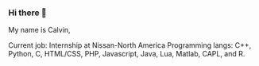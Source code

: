 ### Hi there 👋

My name is Calvin,

Current job: Internship at Nissan-North America
Programming langs: C++, Python, C, HTML/CSS, PHP, Javascript, Java, Lua, Matlab, CAPL, and R.

<!--
**Calvin-LLC/Calvin-LLC** is a ✨ _special_ ✨ repository because its `README.md` (this file) appears on your GitHub profile.

Here are some ideas to get you started:

- 🔭 I’m currently working on ...
- 🌱 I’m currently learning ...
- 👯 I’m looking to collaborate on ...
- 🤔 I’m looking for help with ...
- 💬 Ask me about ...
- 📫 How to reach me: ...
- 😄 Pronouns: ...
- ⚡ Fun fact: ...
-->

